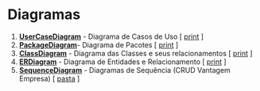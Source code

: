 # Diagramas
1. <u>**UserCaseDiagram**</u> - Diagrama de Casos de Uso [ [print]() ]
2. <u>**PackageDiagram**</u>- Diagrama de Pacotes [ [print]() ]
3. <u>**ClassDiagram**</u> - Diagrama das Classes e seus relacionamentos [ [print]() ]
4. <u>**ERDiagram**</u> - Diagrama de Entidades e Relacionamento [ [print]() ]
5. <u>**SequenceDiagram**</u> - Diagramas de Sequência (CRUD Vantagem Empresa) [ [pasta]() ]
